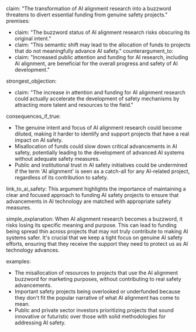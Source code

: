 claim: "The transformation of AI alignment research into a buzzword threatens to divert essential funding from genuine safety projects."
premises:
  - claim: "The buzzword status of AI alignment research risks obscuring its original intent."
  - claim: "This semantic shift may lead to the allocation of funds to projects that do not meaningfully advance AI safety."
counterargument_to:
  - claim: "Increased public attention and funding for AI research, including AI alignment, are beneficial for the overall progress and safety of AI development."

strongest_objjection:
  - claim: "The increase in attention and funding for AI alignment research could actually accelerate the development of safety mechanisms by attracting more talent and resources to the field."

consequences_if_true:
  - The genuine intent and focus of AI alignment research could become diluted, making it harder to identify and support projects that have a real impact on AI safety.
  - Misallocation of funds could slow down critical advancements in AI safety, potentially leading to the development of advanced AI systems without adequate safety measures.
  - Public and institutional trust in AI safety initiatives could be undermined if the term 'AI alignment' is seen as a catch-all for any AI-related project, regardless of its contribution to safety.

link_to_ai_safety: This argument highlights the importance of maintaining a clear and focused approach to funding AI safety projects to ensure that advancements in AI technology are matched with appropriate safety measures.

simple_explanation: When AI alignment research becomes a buzzword, it risks losing its specific meaning and purpose. This can lead to funding being spread thin across projects that may not truly contribute to making AI systems safer. It's crucial that we keep a tight focus on genuine AI safety efforts, ensuring that they receive the support they need to protect us as AI technology advances.

examples:
  - The misallocation of resources to projects that use the AI alignment buzzword for marketing purposes, without contributing to real safety advancements.
  - Important safety projects being overlooked or underfunded because they don't fit the popular narrative of what AI alignment has come to mean.
  - Public and private sector investors prioritizing projects that sound innovative or futuristic over those with solid methodologies for addressing AI safety.